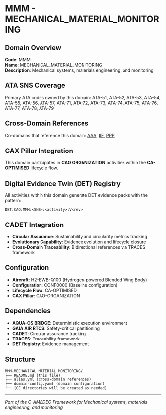 # MMM - MECHANICAL_MATERIAL_MONITORING

## Domain Overview
**Code**: MMM  
**Name**: MECHANICAL_MATERIAL_MONITORING  
**Description**: Mechanical systems, materials engineering, and monitoring

## ATA SNS Coverage
Primary ATA codes owned by this domain:
ATA-51, ATA-52, ATA-53, ATA-54, ATA-55, ATA-56, ATA-57, ATA-71, ATA-72, ATA-73, ATA-74, ATA-75, ATA-76, ATA-77, ATA-78, ATA-79

## Cross-Domain References
Co-domains that reference this domain:
[AAA](../AAA-*/), [IIF](../IIF-*/), [PPP](../PPP-*/)

## CAX Pillar Integration
This domain participates in **CAO ORGANIZATION** activities within the **CA-OPTIMISED** lifecycle flow.

## Digital Evidence Twin (DET) Registry
All activities within this domain generate DET evidence packs with the pattern:
```
DET:CAO:MMM:<SNS>:<activity>:V<rev>
```

## CADET Integration
- **Circular Assurance**: Sustainability and circularity metrics tracking
- **Evolutionary Capability**: Evidence evolution and lifecycle closure
- **Cross-Domain Traceability**: Bidirectional references via TRACES framework

## Configuration
- **Aircraft**: H2-BWB-Q100 (Hydrogen-powered Blended Wing Body)
- **Configuration**: CONF0000 (Baseline configuration)
- **Lifecycle Flow**: CA-OPTIMISED
- **CAX Pillar**: CAO-ORGANIZATION

## Dependencies
- **AQUA-OS BRIDGE**: Deterministic execution environment
- **GAIA AIR RTOS**: Safety-critical partitioning
- **CADET**: Circular assurance tracking
- **TRACES**: Traceability framework
- **DET Registry**: Evidence management

## Structure
```
MMM-MECHANICAL_MATERIAL_MONITORING/
├── README.md (this file)
├── alias.yml (cross-domain references)
├── domain-config.yaml (domain configuration)
└── [CE directories will be created as needed]
```

---
*Part of the C-AMEDEO Framework for Mechanical systems, materials engineering, and monitoring*